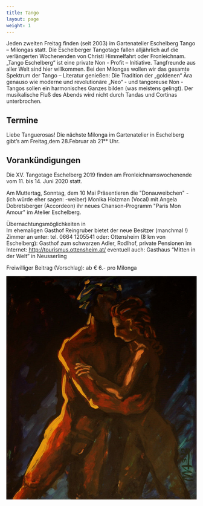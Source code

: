 ```yaml
---
title: Tango
layout: page
weight: 1
---
```


Jeden zweiten Freitag finden (seit 2003) im Gartenatelier Eschelberg Tango – Milongas statt. Die Eschelberger Tangotage fallen alljährlich auf die verlängerten Wochenenden von Christi Himmelfahrt oder Fronleichnam.  
„Tango Eschelberg“ ist eine private Non - Profit – Initiative. Tangfreunde aus aller Welt sind hier willkommen.
Bei den Milongas wollen wir das gesamte Spektrum der Tango – Literatur genießen: Die Tradition der „goldenen“ Ära genauso wie moderne und revolutionäre „Neo“ - und tangoreuse Non -Tangos sollen ein harmonisches Ganzes bilden (was meistens gelingt).
Der musikalische Fluß des Abends wird nicht durch Tandas und Cortinas unterbrochen.

## Termine

Liebe Tanguerosas!
Die nächste Milonga im Gartenatelier in Eschelberg gibt’s am  Freitag,dem 28.Februar ab 21°° Uhr.

## Vorankündigungen
Die XV. Tangotage Eschelberg 2019 finden am Fronleichnamswochenende vom 11. bis 14. Juni 2020 statt.

Am Muttertag, Sonntag, dem 10 Mai Präsentieren die "Donauweibchen" - (ich würde eher sagen: -weiber) Monika Holzman (Vocal) mit Angela Dobretsberger (Accordeon) ihr neues Chanson-Programm "Paris Mon Amour" im Atelier Eschelberg.

Übernachtungsmöglichkeiten in 
Im ehemaligen Gasthof Reingruber bietet der neue Besitzer (manchmal !) Zimmer an unter: tel. 0664 1205541
oder: Ottensheim (8 km von Eschelberg): Gasthof zum schwarzen Adler, Rodlhof, private Pensionen im Internet: http://tourismus.ottensheim.at/ eventuell auch: Gasthaus “Mitten in der Welt” in Neusserling

Freiwilliger Beitrag (Vorschlag): ab € 6.- pro Milonga 

![Titel](/files/tango/TB12_248.jpg)
